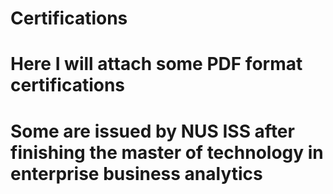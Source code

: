 # Certifications

# Here I will attach some PDF format certifications
# Some are issued by NUS ISS after finishing the master of technology in enterprise business analytics
